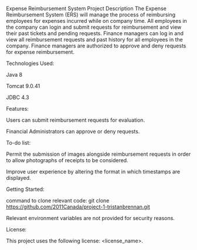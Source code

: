 Expense Reimbursement System
Project Description
The Expense Reimbursement System (ERS) will manage the process of reimbursing employees for expenses incurred while on company time. All employees in the company can login and submit requests for reimbursement and view their past tickets and pending requests. Finance managers can log in and view all reimbursement requests and past history for all employees in the company. Finance managers are authorized to approve and deny requests for expense reimbursement.

Technologies Used:

Java 8

Tomcat 9.0.41

JDBC 4.3

Features:

Users can submit reimbursement requests for evaluation.

Financial Administrators can approve or deny requests.

To-do list:

Permit the submission of images alongside reimbursement requests in order to allow photographs of receipts to be considered.

Improve user experience by altering the format in which timestamps are displayed.

Getting Started:

command to clone relevant code: git clone https://github.com/2011Canada/project-1-tristanbrennan.git

Relevant environment variables are not provided for security reasons.

License:

This project uses the following license: <license_name>.
